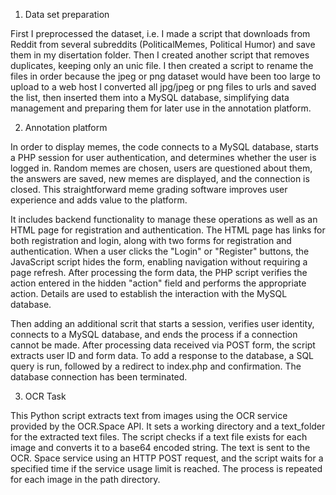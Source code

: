 1. Data set preparation

First I preprocessed the dataset, i.e. I made a script that downloads from Reddit from several subreddits (PoliticalMemes, Political Humor) and save them 
in my disertation folder.
Then I created another script that removes duplicates, keeping only an unic file.
I then created a script to rename the files in order
because the jpeg or png dataset would have been too large to upload to a web host 
I converted all jpg/jpeg or png files to urls and saved the list, then inserted them into a MySQL database, 
simplifying data management and preparing them for later use in the annotation platform.

2. Annotation platform

In order to display memes, the code connects to a MySQL database, starts a PHP session for user authentication, and determines whether the user is logged in.
Random memes are chosen, users are questioned about them, the answers are saved, new memes are displayed, and the connection is closed. 
This straightforward meme grading software improves user experience and adds value to the platform.

It includes backend functionality to manage these operations as well as an HTML page for registration and authentication. 
The HTML page has links for both registration and login, along with two forms for registration and authentication. 
When a user clicks the "Login" or "Register" buttons, the JavaScript script hides the form, enabling navigation without requiring a page refresh. 
After processing the form data, the PHP script verifies the action entered in the hidden "action" field and performs the appropriate action. 
Details are used to establish the interaction with the MySQL database.

Then adding an additional scrit that starts a session, verifies user identity, connects to a MySQL database, and ends the process if a connection
cannot be made. After processing data received via POST form, the script extracts user ID and form data. To add a response to the database, a SQL query is run,
followed by a redirect to index.php and confirmation. The database connection has been terminated.

3. OCR Task

This Python script extracts text from images using the OCR service provided by the OCR.Space API. It sets a working directory and a text_folder for the
extracted text files. The script checks if a text file exists for each image and converts it to a base64 encoded string. The text is sent to the OCR.
Space service using an HTTP POST request, and the script waits for a specified time if the service usage limit is reached. 
The process is repeated for each image in the path directory.

